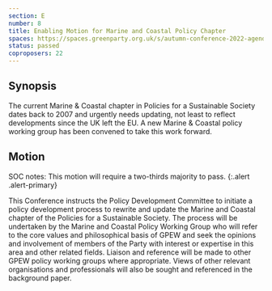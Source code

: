 ```yaml
---
section: E
number: 8
title: Enabling Motion for Marine and Coastal Policy Chapter
spaces: https://spaces.greenparty.org.uk/s/autumn-conference-2022-agenda-forum/?contentId=100485
status: passed
coproposers: 22
---
```

## Synopsis
The current Marine & Coastal chapter in Policies for a Sustainable Society dates back to 2007 and urgently needs updating, not least to reflect developments since the UK left the EU. A new Marine & Coastal policy working group has been convened to take this work forward.

## Motion
SOC notes: This motion will require a two-thirds majority to pass.
{:.alert .alert-primary}

This Conference instructs the Policy Development Committee to initiate a policy development process to rewrite and update the Marine and Coastal chapter of the Policies for a Sustainable Society. The process will be undertaken by the Marine and Coastal Policy Working Group who will refer to the core values and philosophical basis of GPEW and seek the opinions and involvement of members of the Party with interest or expertise in this area and other related fields. Liaison and reference will be made to other GPEW policy working groups where appropriate. Views of other relevant organisations and professionals will also be sought and referenced in the background paper.
